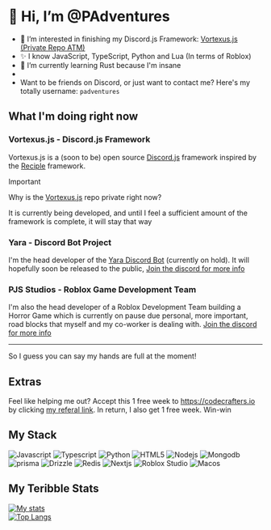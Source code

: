 # 👋 Hi, I’m @PAdventures

- 👀 I’m interested in finishing my Discord.js Framework: [Vortexus.js (Private Repo ATM)](https://github.com/PAdventures/Vortexus.js)
- ✨ I know JavaScript, TypeScript, Python and Lua (In terms of Roblox)
- 🌱 I’m currently learning Rust because I'm insane
- 
- Want to be friends on Discord, or just want to contact me? Here's my totally username: `padventures`

## What I'm doing right now

### Vortexus.js - Discord.js Framework

Vortexus.js is a (soon to be) open source [Discord.js](https://github.com/discordjs/discord.js) framework inspired by the [Reciple](https://github.com/thenorthsolution/Reciple) framework.

> [!IMPORTANT]
> Why is the [Vortexus.js](https://github.com/PAdventures/Vortexus.js) repo private right now?
> 
> It is currently being developed, and until I feel a sufficient amount of the framework is complete, it will stay that way

### Yara - Discord Bot Project

I'm the head developer of the [Yara Discord Bot](https://github.com/PAdventures/Yara-mirror) (currently on hold). It will hopefully soon be released to the public, [Join the discord for more info](https://discord.gg/bzFfMn3VPX)

### PJS Studios - Roblox Game Development Team

I'm also the head developer of a Roblox Development Team building a Horror Game which is currently on pause due personal, more important, road blocks that myself and my co-worker is dealing with. [Join the discord for more info](https://discord.gg/nGCrZeBjRJ)

***

So I guess you can say my hands are full at the moment!

## Extras

Feel like helping me out? Accept this 1 free week to <https://codecrafters.io> by clicking [my referal link](https://app.codecrafters.io/r/vast-turtle-567266). In return, I also get 1 free week. Win-win

## My Stack
![Javascript](https://img.shields.io/badge/JavaScript-383d45?style=for-the-badge&logo=javascript) ![Typescript](https://img.shields.io/badge/TypeScript-4c82f5?style=for-the-badge&logo=typescript&logoColor=black) ![Python](https://img.shields.io/badge/Python-yellow?style=for-the-badge&logo=python) ![HTML5](https://img.shields.io/badge/HTML5-orange?style=for-the-badge&logo=html5&logoColor=white) ![Nodejs](https://img.shields.io/badge/Node.js-green?style=for-the-badge&logo=nodedotjs&logoColor=black) ![Mongodb](https://img.shields.io/badge/MongoDB-grey?style=for-the-badge&logo=mongodb) ![prisma](https://img.shields.io/badge/Prisma-black?style=for-the-badge&logo=prisma) ![Drizzle](https://img.shields.io/badge/Drizzle-black?style=for-the-badge&logo=drizzle&logoColor=green)
 ![Redis](https://img.shields.io/badge/Redis-red?style=for-the-badge&logo=redis&logoColor=white)
 ![Nextjs](https://img.shields.io/badge/Next.js-black?style=for-the-badge&logo=nextdotjs) ![Roblox Studio](https://img.shields.io/badge/Roblox%20Studio-grey?style=for-the-badge&logo=robloxstudio)
 ![Macos](https://img.shields.io/badge/Mac%20OS-white?style=for-the-badge&logo=macos&logoColor=black)

## My Teribble Stats
[![My stats](https://github-readme-stats.vercel.app/api?username=padventures&show=reviews,discussions_started,discussions_answered,prs_merged)](https://github.com/anuraghazra/github-readme-stats) <br/>
[![Top Langs](https://github-readme-stats.vercel.app/api/top-langs/?username=padventures&theme=dark&count_private=false)](https://github.com/anuraghazra/github-readme-stats) <br/>

<!---
PAdventures/PAdventures is a ✨ special ✨ repository because its `README.md` (this file) appears on your GitHub profile.
You can click the Preview link to take a look at your changes.
--->
